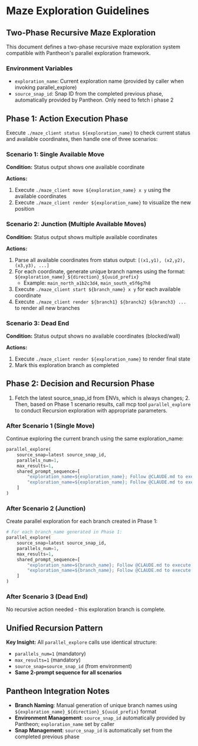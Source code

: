 # Maze Exploration Guidelines

## Two-Phase Recursive Maze Exploration

This document defines a two-phase recursive maze exploration system compatible with Pantheon's parallel exploration framework.

### Environment Variables
- `exploration_name`: Current exploration name (provided by caller when invoking parallel_explore)
- `source_snap_id`: Snap ID from the completed previous phase, automatically provided by Pantheon. Only need to fetch i phase 2

## Phase 1: Action Execution Phase

Execute `./maze_client status ${exploration_name}` to check current status and available coordinates, then handle one of three scenarios:

### Scenario 1: Single Available Move
**Condition:** Status output shows one available coordinate

**Actions:**
1. Execute `./maze_client move ${exploration_name} x y` using the available coordinates
2. Execute `./maze_client render ${exploration_name}` to visualize the new position

### Scenario 2: Junction (Multiple Available Moves)
**Condition:** Status output shows multiple available coordinates

**Actions:**
1. Parse all available coordinates from status output: `[(x1,y1), (x2,y2), (x3,y3), ...]`
2. For each coordinate, generate unique branch names using the format: `${exploration_name}_${direction}_${uuid_prefix}`
   - Example: `main_north_a1b2c3d4`, `main_south_e5f6g7h8`
3. Execute `./maze_client start ${branch_name} x y` for each available coordinate
4. Execute `./maze_client render ${branch1} ${branch2} ${branch3} ...` to render all new branches

### Scenario 3: Dead End
**Condition:** Status output shows no available coordinates (blocked/wall)

**Actions:**
1. Execute `./maze_client render ${exploration_name}` to render final state
2. Mark this exploration branch as completed

## Phase 2: Decision and Recursion Phase

1. Fetch the latest source_snap_id from ENVs, which is always changes; 2. Then, based on Phase 1 scenario results, call mcp tool `parallel_explore` to conduct Recursion exploration with appropriate parameters.

### After Scenario 1 (Single Move)
Continue exploring the current branch using the same exploration_name:
```python
parallel_explore(
    source_snap=latest source_snap_id,
    parallels_num=1,
    max_results=1,
    shared_prompt_sequence=[
        "exploration_name=${exploration_name}; Follow @CLAUDE.md to execute phase 1, determine next scenario and execute corresponding actions",
        "exploration_name=${exploration_name}; Follow @CLAUDE.md to execute phase 2, spawn correct recursive branches using parallel_explore mcp tool"
    ]
)
```

### After Scenario 2 (Junction)  
Create parallel exploration for each branch created in Phase 1:
```python
# For each branch_name generated in Phase 1:
parallel_explore(
    source_snap=latest source_snap_id,
    parallels_num=1,
    max_results=1,
    shared_prompt_sequence=[
        "exploration_name=${branch_name}; Follow @CLAUDE.md to execute phase 1, determine next scenario and execute corresponding actions",
        "exploration_name=${branch_name}; Follow @CLAUDE.md to execute phase 2, spawn correct recursive branches using parallel_explore mcp tool"
    ]
)
```

### After Scenario 3 (Dead End)
No recursive action needed - this exploration branch is complete.

## Unified Recursion Pattern

**Key Insight:** All `parallel_explore` calls use identical structure:
- `parallels_num=1` (mandatory)
- `max_results=1` (mandatory)
- `source_snap=source_snap_id` (from environment)
- **Same 2-prompt sequence for all scenarios**

## Pantheon Integration Notes
- **Branch Naming**: Manual generation of unique branch names using `${exploration_name}_${direction}_${uuid_prefix}` format
- **Environment Management**: `source_snap_id` automatically provided by Pantheon; `exploration_name` set by caller
- **Snap Management**: `source_snap_id` is automatically set from the completed previous phase
